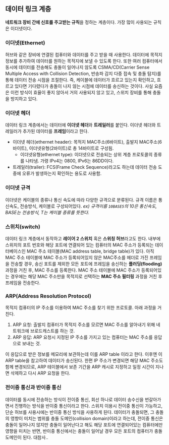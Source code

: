 ## 데이터 링크 계층

**네트워크 장비 간에 신호를 주고받는 규칙**을 정하는 계층이다. 가장 많이 사용되는 규칙은 이더넷이다.

### 이더넷(Ethernet)

허브와 같은 장비에 연결된 컴퓨터와 데이터를 주고 받을 때 사용한다. 데이터에 목적지 정보를 추가하여 데이터를 원하는 목적지에 보낼 수 있도록 한다. 또한 여러 컴퓨터에서 동시에 데이터를 전송해도 충돌이 일어나지 않도록 CSMA/CD(Carrier Sense Multiple Access with Collision Detection, 반송파 감지 다중 접속 및 충돌 탐지)를 통해 데이터 전송 시점을 조절한다. 즉, 케이블에 데이터가 흐르고 있는지 확인하고, 흐르고 있다면 기다렸다가 충돌이 나지 않는 시점에 데이터를 송신하는 것이다. 사실 요즘은 이런 방식이 효율이 좋지 않아서 거의 사용되지 않고 있고, 스위치 장비를 통해 충돌을 방지하고 있다.

### 이더넷 헤더

데이터 링크 계층에서는 데이터에 **이더넷 헤더**와 **트레일러**를 붙인다. 이더넷 헤더와 트레일러가 추가된 데이터를 **프레임**이라고 한다.

- 이더넷 헤더(ethernet header): 목적지 MAC주소(6바이트), 출발지 MAC주소(6바이트), 이더넷유형(2바이트)로 총 14바이트로 구성됨.
  - 이더넷유형(ethernet type): 이더넷으로 전송되는 상위 계층 프로토콜의 종류를 나타냄. 가령 IPv4는 0800, IPv6는 86DD이다.
- 트레일러(trailer): FCS(Frame Check Sequence)라고도 하는데 데이터 전송 도중에 오류가 발생하는지 확인하는 용도로 사용함.

### 이더넷 규격

이더넷은 케이블의 종류나 통신 속도에 따라 다양한 규격으로 분류된다. 규격 이름은 통신속도, 전송방식, 케이블로 구성되어있다. _ex) 규격이름 `10BASE5`의 10은 통신속도, BASE는 전송방식, T는 케이블 종류를 뜻한다._

### 스위치(switch)

데이터 링크 계층에서 동작하고 **레이어 2 스위치** 혹은 **스위칭 허브**라고도 한다. 내부에 스위치의 포트 번호와 해당 포트에 연결되어 있는 컴퓨터의 MAC 주소가 등록되는 데이터베이스인 MAC 주소 테이블(MAC address table, bridge table)가 있다. 아직 MAC 주소 테이블에 MAC 주소가 등록되어있지 않은 MAC주소를 헤더로 가진 프레임을 전송할 경우, 송신 포트를 제외한 모든 포트에 프레임을 송신하는 **플러딩(flooding)** 과정을 거친 후, MAC 주소를 등록한다. MAC 주소 테이블에 MAC 주소가 등록되어있는 경우에는 해당 MAC 주소만을 목적지로 선택하는 **MAC 주소 필터링** 과정을 거친 후 프레임을 전송한다.

### ARP(Address Resolution Protocol)

목적지 컴퓨터의 IP 주소를 이용하여 MAC 주소를 찾기 위한 프로토콜. 아래 과정을 거친다.

1.  ARP 요청: 출발지 컴퓨터가 목적지 주소를 모르면 MAC 주소를 알아내기 위해 네트워크에 브로드캐스트를 하는 것.
2.  ARP 응답: ARP 요청시 지정된 IP 주소를 가지고 있는 컴퓨터는 MAC 주소를 응답으로 보내는 것.

이 응답으로 받은 정보를 메모리에 보관하는데 이를 ARP table 이라고 한다. 이후엔 이 ARP table을 참고하여 데이터가 송신된다. 한편 IP 주소가 변경되면 해당 MAC 주소도 함께 변경되므로, ARP 테이블에서 보존 기간을 ARP 캐시로 지정하고 일정 시간이 지나면 삭제하고 다시 ARP 요청을 한다.

### 전이중 통신과 반이중 통신

데이터를 동시에 전송하는 방식이 전이중 통신, 회선 하나로 데이터 송수신을 번갈아가면서 진행하는 방식을 반이중 통신이라고 한다. 스위치 이용시 전이중 통신이 가능하고, 단순 허브를 사용시에는 반이중 통신 방식을 사용하게 된다. 데이터가 충돌되면, 그 충돌의 영향이 미치는 범위를 충돌 도메인(collision domain)이라고 하는데, 전이중 통신은 충돌이 일어나지 않지만 충돌이 일어난다고 해도 해당 포트에 연결되어있는 컴퓨터에만 영향을 미치는 반면, 반이중 통신에서는 충돌이 일어날 경우 모든 포트의 컴퓨터가 충돌 도메인이 된다. 대참사..
